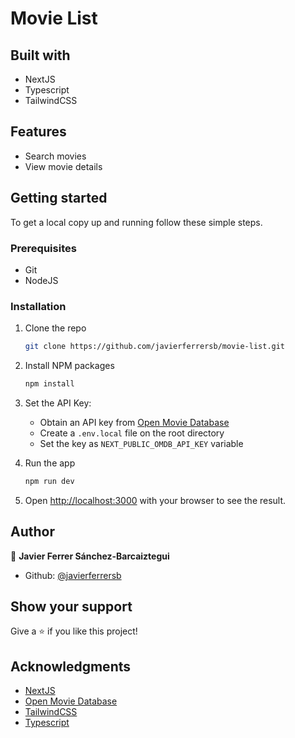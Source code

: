 # Movie List

## Built with

- NextJS
- Typescript
- TailwindCSS

## Features

- Search movies
- View movie details

## Getting started

To get a local copy up and running follow these simple steps.

### Prerequisites

- Git
- NodeJS

### Installation

1. Clone the repo

    ```sh
    git clone https://github.com/javierferrersb/movie-list.git
    ```

2. Install NPM packages

   ```sh
   npm install
   ```

3. Set the API Key:
    - Obtain an API key from [Open Movie Database](https://www.omdbapi.com/)
    - Create a `.env.local` file on the root directory
    - Set the key as `NEXT_PUBLIC_OMDB_API_KEY` variable

4. Run the app

    ```sh
    npm run dev
    ```

5. Open [http://localhost:3000](http://localhost:3000) with your browser to see the result.

## Author

👤 **Javier Ferrer Sánchez-Barcaiztegui**

- Github: [@javierferrersb](<https://github.com/javierferrersb>)

## Show your support

Give a ⭐️ if you like this project!

## Acknowledgments

- [NextJS](https://nextjs.org/)
- [Open Movie Database](https://www.omdbapi.com/)
- [TailwindCSS](https://tailwindcss.com/)
- [Typescript](https://www.typescriptlang.org/)
